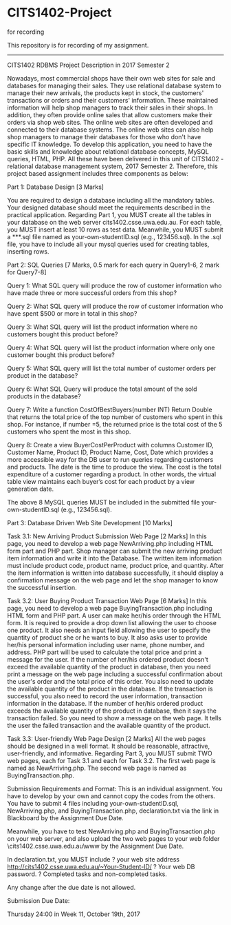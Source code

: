 # CITS1402-Project
for recording

This repository is for recording of my assignment.


-----------------------------------------------

CITS1402 RDBMS Project Description in 2017 Semester 2

Nowadays, most commercial shops have their own web sites for sale and databases for managing their sales. They use relational database system to manage their new arrivals, the products kept in stock, the customers' transactions or orders and their customers' information. These maintained information will help shop managers to track their sales in their shops. In addition, they often provide online sales that allow customers make their orders via shop web sites. The online web sites are often developed and connected to their database systems. The online web sites can also help shop managers to manage their databases for those who don't have specific IT knowledge. To develop this application, you need to have the basic skills and knowledge about relational database concepts, MySQL queries, HTML, PHP. 
All these have been delivered in this unit of CITS1402 - relational database management system, 2017 Semester 2. Therefore, this project based assignment includes three components as below:


Part 1: Database Design [3 Marks]

You are required to design a database including all the mandatory tables. 
Your designed database should meet the requirements described in the practical application. Regarding Part 1, you MUST create all the tables in your database on the web server cits1402.csse.uwa.edu.au. For each table, you MUST insert at least 10 rows as test data. Meanwhile, you MUST submit a ***.sql file named as your-own-studentID.sql (e.g., 123456.sql). In the .sql file, you have to include all your mysql queries used for creating tables, inserting rows.


Part 2: SQL Queries [7 Marks, 0.5 mark for each query in Query1-6, 2 mark for Query7-8]

Query 1: What SQL query will produce the row of customer information who have made three or more successful orders from this shop?

Query 2: What SQL query will produce the row of customer information who have spent $500 or more in total in this shop?

Query 3: What SQL query will list the product information where no customers bought this product before?

Query 4: What SQL query will list the product information where only one customer bought this product before?

Query 5: What SQL query will list the total number of customer orders per product in the database?

Query 6: What SQL Query will produce the total amount of the sold products in the database?

Query 7: Write a function CostOfBestBuyers(number INT) Return Double that returns the total price of the top number of customers who spent in this shop. For instance, if number =5, the returned price is the total cost of the 5 customers who spent the most in this shop.

Query 8: Create a view BuyerCostPerProduct with columns Customer ID, Customer Name, Product ID, Product Name, Cost, Date which provides a more accessible way for the DB user to run queries regarding customers and products. The date is the time to produce the view. The cost is the total expenditure of a customer regarding a product. In other words, the virtual table view maintains each buyer’s cost for each product by a view generation date.

The above 8 MySQL queries MUST be included in the submitted file your-own-studentID.sql (e.g., 123456.sql).


Part 3: Database Driven Web Site Development [10 Marks]

Task 3.1: New Arriving Product Submission Web Page [2 Marks]
In this page, you need to develop a web page NewArriving.php including HTML form part and PHP part. Shop manager can submit the new arriving product item information and write it into the Database. The written item information must include product code, product name, product price, and quantity. After the item information is written into database successfully, it should display a confirmation message on the web page and let the shop manager to know the successful insertion.

Task 3.2: User Buying Product Transaction Web Page [6 Marks]
In this page, you need to develop a web page BuyingTransaction.php including HTML form and PHP part. A user can make her/his order through the HTML form. It is required to provide a drop down list allowing the user to choose one product. It also needs an input field allowing the user to specify the quantity of product she or he wants to buy. It also asks user to provide her/his personal information including user name, phone number, and address.
PHP part will be used to calculate the total price and print a message for the user. If the number of her/his ordered product doesn't exceed the available quantity of the product in database, then you need print a message on the web page including a successful confirmation about the user's order and the total price of this order. You also need to update the available quantity of the product in the database. If the transaction is successful, you also need to record the user information, transaction information in the database. If the number of her/his ordered product exceeds the available quantity of the product in database, then it says the transaction failed. So you need to show a message on the web page. It tells the user the failed transaction and the available quantity of the product.

Task 3.3: User-friendly Web Page Design [2 Marks]
All the web pages should be designed in a well format. It should be reasonable, attractive, user-friendly, and informative.
Regarding Part 3, you MUST submit TWO web pages, each for Task 3.1 and each for Task 3.2. The first web page is named as NewArriving.php. The second web page is named as BuyingTransaction.php.

Submission Requirements and Format:
This is an individual assignment. You have to develop by your own and cannot copy the codes from the others. You have to submit 4 files including your-own-studentID.sql, NewArriving.php, and BuyingTransaction.php, declaration.txt via the link in Blackboard by the Assignment Due Date.

Meanwhile, you have to test NewArriving.php and BuyingTransaction.php on your web server, and also upload the two web pages to your web folder \\cits1402.csse.uwa.edu.au\www by the Assignment Due Date.

In declaration.txt, you MUST include
? your web site address http://cits1402.csse.uwa.edu.au/~Your-Student-ID/
? Your web DB password.
? Completed tasks and non-completed tasks.

Any change after the due date is not allowed.

Submission Due Date:

Thursday 24:00 in Week 11, October 19th, 2017
